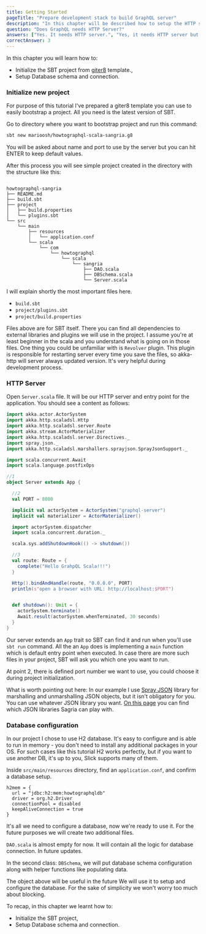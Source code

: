 ```yaml
---
title: Getting Started
pageTitle: "Prepare development stack to build GraphQL server"
description: "In this chapter will be described how to setup the HTTP server, install all dependencies and setup the database."
question: "Does GraphQL needs HTTP Server?"
answers: ["Yes. It needs HTTP server.", "Yes, it needs HTTP server but some of features can be used without that", "No, but it strictly recommended to use. Without HTTP layer, GraphQL is losing some of its features.","No, GraphQL is specification is far away from transport protocol. You can use HTTP, Websockets, sockets or even use it internally in you application." ]
correctAnswer: 3
---
```


In this chapter you will learn how to:
* Initialize the SBT project from [giter8](http://www.foundweekends.org/giter8/) template.,
* Setup Database schema and connection.

### Initialize new project

For purpose of this tutorial I've prepared a giter8 template you can use to easily bootstrap a project. All you need is the latest version of SBT.

<Instruction>

Go to directory where you want to bootstrap project and run this command:

```bash
sbt new marioosh/howtographql-scala-sangria.g8
```

</Instruction>

You will be asked about name and port to use by the server but you can hit ENTER to keep default values.

After this process you will see simple project created in the directory with the structure like this:

```

howtographql-sangria
├── README.md
├── build.sbt
├── project
│   ├── build.properties
│   └── plugins.sbt
└── src
    └── main
        ├── resources
        │   └── application.conf
        └── scala
            └── com
                └── howtographql
                    └── scala
                        └── sangria
                            ├── DAO.scala
                            ├── DBSchema.scala
                            └── Server.scala
```

I will explain shortly the most important files here.

  - `build.sbt`
  - `project/plugins.sbt`
  - `project/build.properties`

Files above are for SBT itself. There you can find all dependencies to external libraries and plugins we will use in the project.
I assume you're at least beginner in the scala and you understand what is going on in those files. One thing you could be unfamiliar with is `Revolver` plugin.
This plugin is responsible for restarting server every time you save the files, so akka-http will server always updated version. It's very helpful during development process.



### HTTP Server

<Instruction>

Open `Server.scala` file. It will be our HTTP server and entry point for the application.
You should see a content as follows:

```scala
import akka.actor.ActorSystem
import akka.http.scaladsl.Http
import akka.http.scaladsl.server.Route
import akka.stream.ActorMaterializer
import akka.http.scaladsl.server.Directives._
import spray.json._
import akka.http.scaladsl.marshallers.sprayjson.SprayJsonSupport._

import scala.concurrent.Await
import scala.language.postfixOps

//1
object Server extends App {

  //2
  val PORT = 8080

  implicit val actorSystem = ActorSystem("graphql-server")
  implicit val materializer = ActorMaterializer()

  import actorSystem.dispatcher
  import scala.concurrent.duration._

  scala.sys.addShutdownHook(() -> shutdown())

  //3
  val route: Route = {
    complete("Hello GrahpQL Scala!!!")
  }

  Http().bindAndHandle(route, "0.0.0.0", PORT)
  println(s"open a browser with URL: http://localhost:$PORT")


  def shutdown(): Unit = {
    actorSystem.terminate()
    Await.result(actorSystem.whenTerminated, 30 seconds)
  }
}
```

</Instruction>

Our server extends an `App` trait so SBT can find it and run when you'll use `sbt run` command. All the an `App` does is implementing a `main` function which is default entry point when executed. In case there are more such files in your project, SBT will ask you which one you want to run.

At point 2, there is defined port number we want to use, you could choose it during project initialization.

What is worth pointing out here: In our example I use [Spray JSON](https://github.com/spray/spray-json) library for marshalling and unmarshalling JSON objects, but it isn't obligatory for you. You can use whatever JSON library you want. [On this page](http://sangria-graphql.org/download/) you can find which JSON libraries Sagria can play with.

### Database configuration

In our project I chose to use H2 database. It's easy to configure and is able to run in memory - you don't need to install any additional packages in your OS. For such cases like this tutorial H2 works perfectly, but if you want to use another DB, it's up to you, Slick supports many of them.

<Instruction>

Inside `src/main/resources` directory, find an `application.conf`, and confirm a database setup.

```
h2mem = {
  url = "jdbc:h2:mem:howtographqldb"
  driver = org.h2.Driver
  connectionPool = disabled
  keepAliveConnection = true
}
```

</Instruction>

It's all we need to configure a database, now we're ready to use it. For the future purposes we will create two additional files.

`DAO.scala` is almost empty for now. It will contain all the logic for database connection. In future updates.

In the second class: `DBSchema`, we will put database schema configuration along with helper functions like populating data.

</Instruction>

The object above will be useful in the future  We will use it to setup and configure the database. For the sake of simplicity we won't worry too much about blocking.

To recap, in this chapter we learnt how to:
* Initialize the SBT project,
* Setup Database schema and connection.
